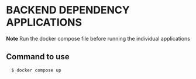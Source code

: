 # BACKEND DEPENDENCY APPLICATIONS


**Note** Run the docker compose file before running the individual applications 


## Command to use

```bash
  $ docker compose up 
```
